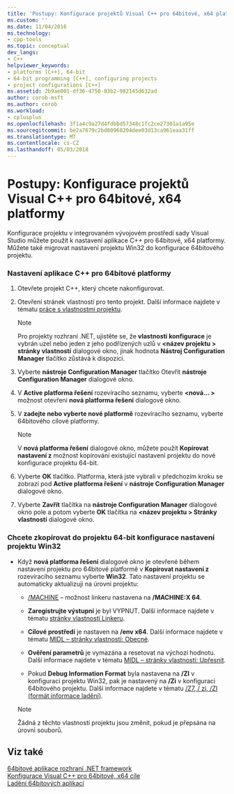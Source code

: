 ```yaml
---
title: 'Postupy: Konfigurace projektů Visual C++ pro 64bitové, x64 platformy | Microsoft Docs'
ms.custom: ''
ms.date: 11/04/2016
ms.technology:
- cpp-tools
ms.topic: conceptual
dev_langs:
- C++
helpviewer_keywords:
- platforms [C++], 64-bit
- 64-bit programming [C++], configuring projects
- project configurations [C++]
ms.assetid: 2b9ae001-df36-4750-83b2-982145d632ad
author: corob-msft
ms.author: corob
ms.workload:
- cplusplus
ms.openlocfilehash: 3f1a4c9a27d4fdbbd57348c1fc2ce27301a1a95e
ms.sourcegitcommit: be2a7679c2bd80968204dee03d13ca961eaa31ff
ms.translationtype: MT
ms.contentlocale: cs-CZ
ms.lasthandoff: 05/03/2018
---
```

# <a name="how-to-configure-visual-c-projects-to-target-64-bit-x64-platforms"></a>Postupy: Konfigurace projektů Visual C++ pro 64bitové, x64 platformy

Konfigurace projektu v integrovaném vývojovém prostředí sady Visual Studio můžete použít k nastavení aplikace C++ pro 64bitové, x64 platformy. Můžete také migrovat nastavení projektu Win32 do konfigurace 64bitového projektu.  
  
### <a name="to-set-up-c-applications-to-target-64-bit-platforms"></a>Nastavení aplikace C++ pro 64bitové platformy  
  
1.  Otevřete projekt C++, který chcete nakonfigurovat.  
  
2.  Otevření stránek vlastností pro tento projekt. Další informace najdete v tématu [práce s vlastnostmi projektu](../ide/working-with-project-properties.md).  
  
    > [!NOTE]
    >  Pro projekty rozhraní .NET, ujistěte se, že **vlastnosti konfigurace** je vybrán uzel nebo jeden z jeho podřízených uzlů v  **\<název projektu > stránky vlastností** dialogové okno, jinak hodnota  **Nástroj Configuration Manager** tlačítko zůstává k dispozici.  
  
3.  Vyberte **nástroje Configuration Manager** tlačítko Otevřít **nástroje Configuration Manager** dialogové okno.  
  
4.  V **Active platforma řešení** rozevíracího seznamu, vyberte  **\<nová... >** možnost otevření **nová platforma řešení** dialogové okno.  
  
5.  V **zadejte nebo vyberte nové platformě** rozevíracího seznamu, vyberte 64bitového cílové platformy.  
  
    > [!NOTE]
    >  V **nová platforma řešení** dialogové okno, můžete použít **Kopírovat nastavení z** možnost kopírování existující nastavení projektu do nové konfigurace projektu 64-bit.  
  
6.  Vyberte **OK** tlačítko. Platforma, která jste vybrali v předchozím kroku se zobrazí pod **Active platforma řešení** v **nástroje Configuration Manager** dialogové okno.  
  
7.  Vyberte **Zavřít** tlačítka na **nástroje Configuration Manager** dialogové okno pole a potom vyberte **OK** tlačítka na  **\<název projektu > Stránky vlastností** dialogové okno.  
  
### <a name="to-copy-win32-project-settings-into-a-64-bit-project-configuration"></a>Chcete zkopírovat do projektu 64-bit konfigurace nastavení projektu Win32  
  
-   Když **nová platforma řešení** dialogové okno je otevřené během nastavení projektu pro 64bitové platformě v **Kopírovat nastavení z** rozevíracího seznamu vyberte **Win32**. Tato nastavení projektu se automaticky aktualizují na úrovni projektu:  
  
    -   [/MACHINE](../build/reference/machine-specify-target-platform.md) – možnost linkeru nastavena na **/MACHINE:X 64**.  
  
    -   **Zaregistrujte výstupní** je byl VYPNUT. Další informace najdete v tématu [stránky vlastností Linkeru](../ide/linker-property-pages.md).  
  
    -   **Cílové prostředí** je nastaven na **/env x64**. Další informace najdete v tématu [MIDL – stránky vlastností: Obecné](../ide/midl-property-pages-general.md).  
  
    -   **Ověření parametrů** je vymazána a resetovat na výchozí hodnotu. Další informace najdete v tématu [MIDL – stránky vlastností: Upřesnit](../ide/midl-property-pages-advanced.md).  
  
    -   Pokud **Debug Information Format** byla nastavena na **/ZI** v konfiguraci projektu Win32, pak je nastavený na **/Zi** v konfiguraci 64bitového projektu. Další informace najdete v tématu [/Z7, / zi, /ZI (formát informace ladění)](../build/reference/z7-zi-zi-debug-information-format.md).  
  
    > [!NOTE]
    >  Žádná z těchto vlastností projektu jsou změnit, pokud je přepsána na úrovni souborů.  
  
## <a name="see-also"></a>Viz také  

[64bitové aplikace rozhraní .NET framework](/dotnet/framework/64-bit-apps)   
[Konfigurace Visual C++ pro 64bitové, x64 cíle](../build/configuring-programs-for-64-bit-visual-cpp.md)   
[Ladění 64bitových aplikací](/visualstudio/debugger/debug-64-bit-applications)